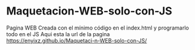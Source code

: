 # Maquetacion-WEB-solo-con-JS
Pagina WEB Creada con el mínimo código en el index.html y programarlo todo en el JS
Aqui esta la url de la pagina https://enyixz.github.io/Maquetaci-n-WEB-solo-con-JS/
